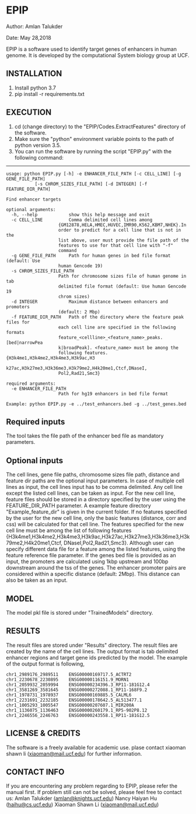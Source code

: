 # EPIP

Author: Amlan Talukder

Date: May 28,2018

EPIP is a software used to identify target genes of enhancers in human genome. It is developed by the computational System biology group at UCF.


INSTALLATION
--------------------------------------------------------------------------------------------
   1. Install python 3.7
   2. pip install -r requirements.txt

EXECUTION 
--------------------------------------------------------------------------------------------------------------------------------------

   1. cd (change directory) to the "EPIP/Codes.ExtractFeatures" directory of the software. 
   2. Make sure the "python" environment variable points to the path of python version 3.5.
   3. You can run the software by running the script "EPIP.py" with the following command:
   
   ----------------------------------------------------------------------------------------
   
	usage: python EPIP.py [-h] -e ENHANCER_FILE_PATH [-c CELL_LINE] [-g GENE_FILE_PATH]
               [-s CHROM_SIZES_FILE_PATH] [-d INTEGER] [-f FEATURE_DIR_PATH]

	Find enhancer targets

	optional arguments:
	  -h, --help            show this help message and exit
	  -c CELL_LINE          Comma delimited cell lines among
		                {GM12878,HELA,HMEC,HUVEC,IMR90,K562,KBM7,NHEK}.In
		                order to predict for a cell line that is not in the
		                list above, user must provide the file path of the
		                features to use for that cell line with "-f"
		                command
	  -g GENE_FILE_PATH     Path for human genes in bed file format (default: Use
		                human Gencode 19)
	  -s CHROM_SIZES_FILE_PATH
		                Path for chromosome sizes file of human genome in tab
		                delimited file format (default: Use human Gencode 19
		                chrom sizes)
	  -d INTEGER            Maximum distance between enhancers and promoters
		                (default: 2 Mbp)
	  -f FEATURE_DIR_PATH   Path of the directory where the feature peak files for
		                each cell line are specified in the following formats 
		                feature_<cellline>_<feature_name>_peaks.[bed|narrowPea
		                k|broadPeak]. <feature_name> must be among the
		                following features. {H3k4me1,H3k4me2,H3k4me3,H3k9ac,H3
		                k27ac,H3k27me3,H3k36me3,H3k79me2,H4k20me1,Ctcf,DNaseI,
		                Pol2,Rad21,Smc3}

	required arguments:
	  -e ENHANCER_FILE_PATH
		                Path for hg19 enhancers in bed file format

	Example: python EPIP.py -e ../test_enhancers.bed -g ../test_genes.bed

Required inputs
---------------------------------------------------------------------------------------------
The tool takes the file path of the enhancer bed file as mandatory parameters.

Optional inputs
---------------------------------------------------------------------------------------------
The cell lines, gene file paths, chromosome sizes file path, distance and feature dir paths are the optional input parameters. 
In case of multiple cell lines as input, the cell lines input has to be comma delimited. Any cell line except the listed cell lines, 
can be taken as input. For the new cell line, feature files should be stored in a directory specified by the user using the FEATURE_DIR_PATH 
parameter. A example feature directory "Example_feature_dir" is given in the current folder. If no features specified by the user for the 
new cell line, only the basic features (distance, corr and css) will be calculated for that cell line. The features specified for the new 
cell line must be among the list of following features {H3k4me1,H3k4me2,H3k4me3,H3k9ac,H3k27ac,H3k27me3,H3k36me3,H3k79me2,H4k20me1,Ctcf,
DNaseI,Pol2,Rad21,Smc3}. Although user can specify different data file for a feature among the listed features, using the feature reference 
file parameter. If the genes bed file is provided as an input, the promoters are calculated using 1kbp upstream and 100bp downstream around 
the tss of the genes. The enhancer promoter pairs are considered within a specific distance (default: 2Mbp). This distance can also be taken 
as an input.


MODEL
----------------------------------------------------------------------------------------------------------------------------------
The model pkl file is stored under "TrainedModels" directory.


RESULTS
----------------------------------------------------------------------------------------------------------------------------------
The result files are stored under "Results" directory. The result files are created by the name of the cell lines.
The output format is tab delimited enhancer regions and target gene ids predicted by the model. The example of the output format is following,

	chr1_2989176_2989511    ENSG00000169717.5_ACTRT2
	chr1_2230678_2230895    ENSG00000116151.9_MORN1
	chr1_2059932_2059994    ENSG00000234396.3_RP11-181G12.4
	chr1_3581269_3581645    ENSG00000272088.1_RP11-168F9.2
	chr1_1978731_1978937    ENSG00000169885.5_CALML6
	chr1_2231691_2232185    ENSG00000178642.5_AL513477.1
	chr1_1005293_1005547    ENSG00000207607.1_MIR200A
	chr1_1136075_1136463    ENSG00000260179.1_RP5-902P8.12
	chr1_2246556_2246763    ENSG00000243558.1_RP11-181G12.5


LICENSE & CREDITS
-------------------------------------------------------------------------------------------------
The software is a freely available for academic use.
plase contact xiaoman shawn li (xiaoman@mail.ucf.edu) for further information. 


CONTACT INFO
-------------------------------------------------------------------------------------------------
If you are encountering any problem regarding to EPIP, please refer the manual first.
If problem still can not be solved, please feel free to contact us:
Amlan Talukder (amlan@knights.ucf.edu)
Nancy Haiyan Hu (haihu@cs.ucf.edu)
Xiaoman Shawn Li (xiaoman@mail.ucf.edu)
